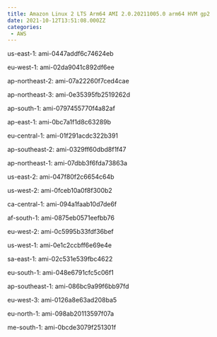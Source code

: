 ```yaml
---
title: Amazon Linux 2 LTS Arm64 AMI 2.0.20211005.0 arm64 HVM gp2
date: 2021-10-12T13:51:08.000ZZ
categories:
 - AWS
---
```


us-east-1: ami-0447addf6c74624eb

eu-west-1: ami-02da9041c892df6ee

ap-northeast-2: ami-07a22260f7ced4cae

ap-northeast-3: ami-0e35395fb2519262d

ap-south-1: ami-0797455770f4a82af

ap-east-1: ami-0bc7a1f1d8c63289b

eu-central-1: ami-01f291acdc322b391

ap-southeast-2: ami-0329ff60dbd8f1f47

ap-northeast-1: ami-07dbb3f6fda73863a

us-east-2: ami-047f80f2c6654c64b

us-west-2: ami-0fceb10a0f8f300b2

ca-central-1: ami-094a1faab10d7de6f

af-south-1: ami-0875eb0571eefbb76

eu-west-2: ami-0c5995b33fdf36bef

us-west-1: ami-0e1c2ccbff6e69e4e

sa-east-1: ami-02c531e539fbc4622

eu-south-1: ami-048e6791cfc5c06f1

ap-southeast-1: ami-086bc9a99f6bb97fd

eu-west-3: ami-0126a8e63ad208ba5

eu-north-1: ami-098ab20113597f07a

me-south-1: ami-0bcde3079f251301f

